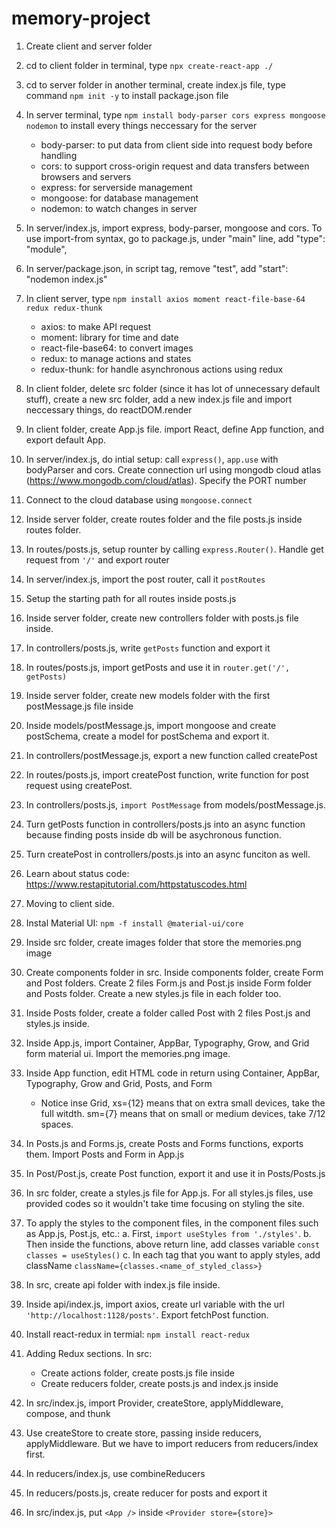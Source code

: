 # memory-project

1. Create client and server folder
2. cd to client folder in terminal, type `npx create-react-app ./`
3. cd to server folder in another terminal, create index.js file, type command `npm init -y` to install package.json file
4. In server terminal, type `npm install body-parser cors express mongoose nodemon` to install every things neccessary for the server
      - body-parser: to put data from client side into request body before handling
      - cors: to support cross-origin request and data transfers between browsers and servers
      - express: for serverside management
      - mongoose: for database management
      - nodemon: to watch changes in server
5. In server/index.js, import express, body-parser, mongoose and cors. To use import-from syntax, go to package.js, under "main" line, add "type": "module",
6. In server/package.json, in script tag, remove "test", add "start": "nodemon index.js"
7. In client server, type `npm install axios moment react-file-base-64 redux redux-thunk`
      - axios: to make API request
      - moment: library for time and date
      - react-file-base64: to convert images
      - redux: to manage actions and states
      - redux-thunk: for handle asynchronous actions using redux

8. In client folder, delete src folder (since it has lot of unnecessary default stuff), create a new src folder, add a new index.js file and import neccessary things, do reactDOM.render
9. In client folder, create App.js file. import React, define App function, and export default App.

10. In server/index.js, do intial setup: call `express()`, `app.use` with bodyParser and cors. Create connection url using mongodb cloud atlas (https://www.mongodb.com/cloud/atlas). Specify the PORT number
11. Connect to the cloud database using `mongoose.connect`

12. Inside server folder, create routes folder and the file posts.js inside routes folder.
13. In routes/posts.js, setup rounter by calling `express.Router()`. Handle get request from `'/'` and export router

14. In server/index.js, import the post router, call it `postRoutes`
15. Setup the starting path for all routes inside posts.js

16. Inside server folder, create new controllers folder with posts.js file inside.
17. In controllers/posts.js, write `getPosts` function and export it
18. In routes/posts.js, import getPosts and use it in `router.get('/', getPosts)`

19. Inside server folder, create new models folder with the first postMessage.js file inside
20. Inside models/postMessage.js, import mongoose and create postSchema, create a model for postSchema and export it.
21. In controllers/postMessage.js, export a new function called createPost
22. In routes/posts.js, import createPost function, write function for post request using createPost.

23. In controllers/posts.js, `import PostMessage` from models/postMessage.js.
24. Turn getPosts function in controllers/posts.js into an async function because finding posts inside db will be asychronous function.
25. Turn createPost in controllers/posts.js into an async funciton as well.
26. Learn about status code: https://www.restapitutorial.com/httpstatuscodes.html

27. Moving to client side.
28. Instal Material UI: `npm -f install @material-ui/core`
29. Inside src folder, create images folder that store the memories.png image
30. Create components folder in src. Inside components folder, create Form and Post folders. Create 2 files Form.js and Post.js inside Form folder and Posts folder. Create a new styles.js file in each folder too.
31. Inside Posts folder, create a folder called Post with 2 files Post.js and styles.js inside.

32. Inside App.js, import Container, AppBar, Typography, Grow, and Grid form material ui. Import the memories.png image.
33. Inside App function, edit HTML code in return using Container, AppBar, Typography, Grow and Grid, Posts, and Form
      - Notice inse Grid, xs={12} means that on extra small devices, take the full witdth. sm={7} means that on small or medium devices, take 7/12 spaces.
34. In Posts.js and Forms.js, create Posts and Forms functions, exports them. Import Posts and Form in App.js
35. In Post/Post.js, create Post function, export it and use it in Posts/Posts.js

36. In src folder, create a styles.js file for App.js. For all styles.js files, use provided codes so it wouldn't take time focusing on styling the site.
37. To apply the styles to the component files, in the component files such as App.js, Post.js, etc.:
      a. First, `import useStyles from './styles'`.
      b. Then inside the functions, above return line, add classes variable `const classes = useStyles()`
      c. In each tag that you want to apply styles, add className `className={classes.<name_of_styled_class>}`

38. In src, create api folder with index.js file inside.
39. Inside api/index.js, import axios, create url variable with the url `'http://localhost:1128/posts'`. Export fetchPost function.


40. Install react-redux in termial: `npm install react-redux`
41. Adding Redux sections. In src:
      - Create actions folder, create posts.js file inside
      - Create reducers folder, create posts.js and index.js inside
42. In src/index.js, import Provider, createStore, applyMiddleware, compose, and thunk
43. Use createStore to create store, passing inside reducers, applyMiddleware. But we have to import reducers from reducers/index first.
44. In reducers/index.js, use combineReducers
45. In reducers/posts.js, create reducer for posts and export it
46. In src/index.js, put `<App />` inside `<Provider store={store}>`